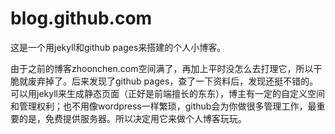blog.github.com
===============

这是一个用jekyll和github pages来搭建的个人小博客。

由于之前的博客zhoonchen.com空间满了，再加上平时没怎么去打理它，所以干脆就废弃掉了。后来发现了github pages，查了一下资料后，发现还挺不错的。可以用jekyll来生成静态页面（正好是前端擅长的东东），博主有一定的自定义空间和管理权利；也不用像wordpress一样繁琐，github会为你做很多管理工作，最重要的是，免费提供服务器。所以决定用它来做个人博客玩玩。

